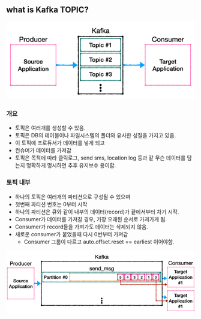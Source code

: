 ## what is Kafka TOPIC? 
![img.png](../../images/Kafka/02_Topic_Info.png)
### 개요

- 토픽은 여러개를 생성할 수 있음.
- 토픽은 DB의 테이블이나 파일시스템의 폴더와 유사한 성질을 가지고 있음.
- 이 토픽에 프로듀서가 데이터를 넣게 되고
- 컨슈머가 데이터를 가져감
- 토픽은 목적에 따라 클릭로그, send sms, location log 등과 같 무슨 데이터를 담는지 명확하게 명시하면 추후 유지보수 용이함. 


### 토픽 내부
- 하나의 토픽은 여러개의 파티션으로 구성될 수 있으며
- 첫번째 파티션 번호는 0부터 시작
- 하나의 파티션은 큐와 같이 내부의 데이터(record)가 끝에서부터 차기 시작.
- Consumer가 데이터를 가져갈 경우, 가장 오래된 순서로 가져가게 됨.
- Consumer가 record들을 가져가도 데이터는 삭제되지 않음.
- 새로운 consumer가 붙었을때 다시 0번부터 가져감
  + Consumer 그룹이 다르고 auto.offset.reset == earliest 이어야함.
  
![img.png](../../images/Kafka/02_Topic_Inner.png)